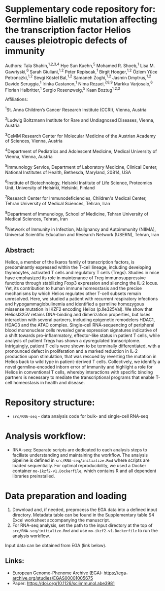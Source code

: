 # Supplementary code repository for: Germline biallelic mutation affecting the transcription factor Helios causes pleiotropic defects of immunity

Authors: Tala Shahin,<sup>1,2,3,4</sup> Hye Sun Kuehn,<sup>5</sup> Mohamed R. Shoeb,<sup>1</sup> Lisa M. Gawriyski,<sup>6</sup> Sarah Giuliani,<sup>1,2</sup> Peter Repiscak,<sup>1</sup> Birgit Hoeger,<sup>1,2</sup> Özlem Yüce Petronczki,<sup>1,2</sup> Sevgi Köstel Bal,<sup>1,2</sup> Samaneh Zoghi,<sup>1,2</sup> Jasmin Dmytrus,<sup>1,2</sup> Davide Seruggia,<sup>1</sup> Irinka Castanon,<sup>1</sup> Nima Rezaei,<sup>7,8,9</sup> Markku Varjosalo,<sup>6</sup> Florian Halbritter,<sup>1</sup> Sergio Rosenzweig,<sup>5</sup> Kaan Boztug<sup>1,2,3</sup>

Affiliations:

<sup>1</sup>St. Anna Children’s Cancer Research Institute (CCRI), Vienna, Austria

<sup>2</sup>Ludwig Boltzmann Institute for Rare and Undiagnosed Diseases, Vienna, Austria

<sup>3</sup>CeMM Research Center for Molecular Medicine of the Austrian Academy of Sciences, Vienna, Austria

<sup>4</sup>Department of Pediatrics and Adolescent Medicine, Medical University of Vienna, Vienna, Austria

<sup>5</sup>Immunology Service, Department of Laboratory Medicine, Clinical Center, National Institutes of Health, Bethesda, Maryland, 20814, USA

<sup>6</sup>Institute of Biotechnology, Helsinki Institute of Life Science, Proteomics Unit, University of Helsinki, Helsinki, Finland

<sup>7</sup>Research Center for Immunodeficiencies, Children's Medical Center, Tehran University of Medical Sciences, Tehran, Iran

<sup>8</sup>Department of Immunology, School of Medicine, Tehran University of Medical Sciences, Tehran, Iran

<sup>9</sup>Network of Immunity in Infection, Malignancy and Autoimmunity (NIIMA), Universal Scientific Education and Research Network (USERN), Tehran, Iran

## Abstract:

Helios, a member of the Ikaros family of transcription factors, is predominantly expressed within the T-cell lineage, including developing thymocytes, activated T cells and regulatory T cells (Tregs). Studies in mice have emphasized its role in maintenance of Treg immunosuppressive functions through stabilizing Foxp3 expression and silencing the IL-2 locus. Yet, its contribution to human immune homeostasis and the precise mechanisms by which Helios regulates other T-cell subsets remain unresolved. Here, we studied a patient with recurrent respiratory infections and hypogammaglobulinemia and identified a germline homozygous missense mutation in IKZF2 encoding Helios (p.Ile325Val). We show that HeliosI325V retains DNA-binding and dimerization properties, but loses interaction with several partners, including epigenetic remodelers HDAC1, HDAC3 and the ATAC complex. Single-cell RNA-sequencing of peripheral blood mononuclear cells revealed gene expression signatures indicative of a shift towards pro-inflammatory, effector-like status in patient T cells, while analysis of patient Tregs has shown a dysregulated transcriptome. Intriguingly, patient T cells were shown to be terminally differentiated, with a pronounced defect in proliferation and a marked reduction in IL-2 production upon stimulation, that was rescued by reverting the mutation in Helios back to wild type in patient-derived T cells. Collectively, we identify a novel germline-encoded inborn error of immunity and highlight a role for Helios in conventional T cells, whereby interactions with specific binding partners is necessary to mediate the transcriptional programs that enable T-cell homeostasis in health and disease.

# Repository structure:

* `src/RNA-seq` - data analysis code for bulk- and single-cell RNA-seq

# Analysis workflow:

* RNA-seq: Separate scripts are dedicated to each analysis steps to faciliate understanding and maintaining the workflow. The analysis pipeline is defined in `src/RNA-seq/initialize.Rmd` where scripts are loaded sequentially.  For optimal reproducibility, we used a Docker container `mo-ikzf2-v1.Dockerfile`, which contains R and all dependent libraries preinstalled.

# Data preparation and loading

1. Download and, if needed, preprocess the EGA data into a defined input directory. Metadata table can be found in the Supplementary table S4 Excel worksheet accompanying the manuscript.
2. For RNA-seq analysis, set the path to the input directory at the top of `src/RNA-seq/initialize.Rmd` and use `mo-ikzf2-v1.Dockerfile` to run the analysis workflow.

Input data can be obtained from EGA (link below).

## Links:

* European Genome-Phenome Archive (EGA): <a href="https://ega-archive.org/studies/EGAS00001005675">https://ega-archive.org/studies/EGAS00001005675</a>
* Paper: <a href="https://doi.org/10.1126/sciimmunol.abe3981">https://doi.org/10.1126/sciimmunol.abe3981</a>
